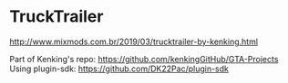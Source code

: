 # TruckTrailer
http://www.mixmods.com.br/2019/03/trucktrailer-by-kenking.html  

Part of Kenking's repo: https://github.com/kenkingGitHub/GTA-Projects  
Using plugin-sdk: https://github.com/DK22Pac/plugin-sdk  
